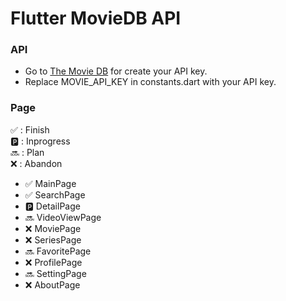 # Flutter MovieDB API

### API

- Go to [The Movie DB](https://www.themoviedb.org/) for create your API key.
- Replace MOVIE_API_KEY in constants.dart with your API key.

### Page

:white_check_mark: : Finish<br/>
:parking: : Inprogress<br/>
:soon: : Plan<br/>
:x: : Abandon<br/>

- :white_check_mark: MainPage
- :white_check_mark: SearchPage
- :parking: DetailPage
- :soon: VideoViewPage
- :x: MoviePage
- :x: SeriesPage
- :soon: FavoritePage
- :x: ProfilePage
- :soon: SettingPage
- :x: AboutPage

